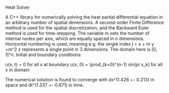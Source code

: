 Heat Solver

A C++ library for numerically solving the heat partial differential
equation in an arbitrary number of spatial dimensions. A second-order
Finite Difference method is used for the spatial discretization, and
the Backward Euler method is used for time-stepping. The variable m
sets the number of internal nodes per axis, which are equally spaced
in n dimensions. Horizontal numbering is used, meaning e.g. the single
index j = x + m y +m^2 z represents a single point in 3 dimensions.
The domain here is [0, 1]^n.
Initial and boundary conditions:

u(x, t) = 0                             for all x at boundary
u(x, 0) = \prod_{k=0}^{n-1} sin(pi x_k) for all x in domain

The numerical solution is found to converge with dx^(1.426 +- 0.213)
in space and dt^(1.337 +- 0.671) in time.



